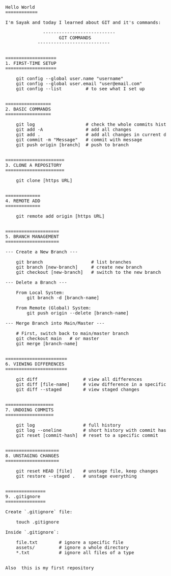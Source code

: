 <pre>Hello World
============

I'm Sayak and today I learned about GIT and it's commands:

              ---------------------------
                    GIT COMMANDS
            ---------------------------


===================
1. FIRST-TIME SETUP
===================

    git config --global user.name "username"
    git config --global user.email "user@email.com"
    git config --list         # to see what I set up


=================
2. BASIC COMMANDS
=================

    git log                   # check the whole commits history
    git add -A                # add all changes
    git add .                 # add all changes in current directory
    git commit -m "Message"   # commit with message
    git push origin [branch]  # push to branch


======================
3. CLONE A REPOSITORY
======================

    git clone [https URL]


=============
4. REMOTE ADD
=============

    git remote add origin [https URL]


====================
5. BRANCH MANAGEMENT
====================

--- Create a New Branch ---

    git branch                  # list branches
    git branch [new-branch]     # create new branch
    git checkout [new-branch]   # switch to the new branch

--- Delete a Branch ---

    From Local System:
        git branch -d [branch-name]

    From Remote (Global) System:
        git push origin --delete [branch-name]

--- Merge Branch into Main/Master ---

    # First, switch back to main/master branch
    git checkout main   # or master
    git merge [branch-name]


=======================
6. VIEWING DIFFERENCES
=======================

    git diff                 # view all differences
    git diff [file-name]     # view difference in a specific file
    git diff --staged        # view staged changes


==================
7. UNDOING COMMITS
==================

    git log                  # full history
    git log --oneline        # short history with commit hashes
    git reset [commit-hash]  # reset to a specific commit


====================
8. UNSTAGING CHANGES
====================

    git reset HEAD [file]    # unstage file, keep changes
    git restore --staged .   # unstage everything


===============
9. .gitignore
===============

Create `.gitignore` file:

    touch .gitignore

Inside `.gitignore`:

    file.txt        # ignore a specific file
    assets/         # ignore a whole directory
    *.txt           # ignore all files of a type

  
Also  this is my first repository
</pre>
